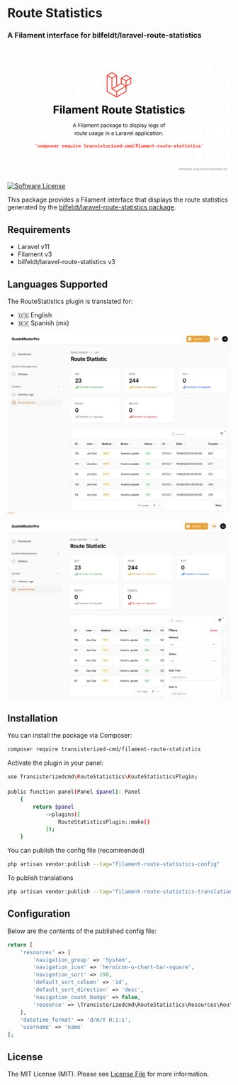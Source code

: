 # Route Statistics

### A Filament interface for bilfeldt/laravel-route-statistics

![transistorized-cmd/filament-route-statistics](arts/banner.png)

[![Software License](https://img.shields.io/badge/license-MIT-brightgreen.svg)](LICENSE.md)

This package provides a Filament interface that displays the route statistics generated by the [bilfeldt/laravel-route-statistics package](https://github.com/bilfeldt/laravel-route-statistics).

## Requirements

-   Laravel v11
-   Filament v3
-   bilfeldt/laravel-route-statistics v3

## Languages Supported

The RouteStatistics plugin is translated for:

-   🇺🇸 English
-   🇲🇽 Spanish (mx)

![transistorized-cmd/filament-route-statistics](arts/screenshot.png)

![transistorized-cmd/filament-route-statistics](arts/screenshot_filters.png)

## Installation

You can install the package via Composer:

```bash
composer require transistorized-cmd/filament-route-statistics
```

Activate the plugin in your panel:

```bash
use Transistorizedcmd\RouteStatistics\RouteStatisticsPlugin;

public function panel(Panel $panel): Panel
    {
        return $panel
            ->plugins([
                RouteStatisticsPlugin::make()
            ]);
    }
````

You can publish the config file (recommended)

```bash
php artisan vendor:publish --tag="filament-route-statistics-config"
```

To publish translations

```bash
php artisan vendor:publish --tag="filament-route-statistics-translations"
```

## Configuration

Below are the contents of the published config file:

```php
return [
    'resources' => [
        'navigation_group' => 'System',
        'navigation_icon' => 'heroicon-o-chart-bar-square',
        'navigation_sort' => 190,
        'default_sort_column' => 'id',
        'default_sort_direction' => 'desc',
        'navigation_count_badge' => false,
        'resource' => \Transistorizedcmd\RouteStatistics\Resources\RouteStatisticsResource::class
    ],
    'datetime_format' => 'd/m/Y H:i:s',
    'username' => 'name'
];
```

## License

The MIT License (MIT). Please see [License File](LICENSE.md) for more information.
